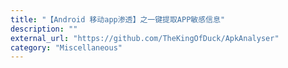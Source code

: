 ```yaml
---
title: "【Android 移动app渗透】之一键提取APP敏感信息"
description: ""
external_url: "https://github.com/TheKingOfDuck/ApkAnalyser"
category: "Miscellaneous"
---
```

